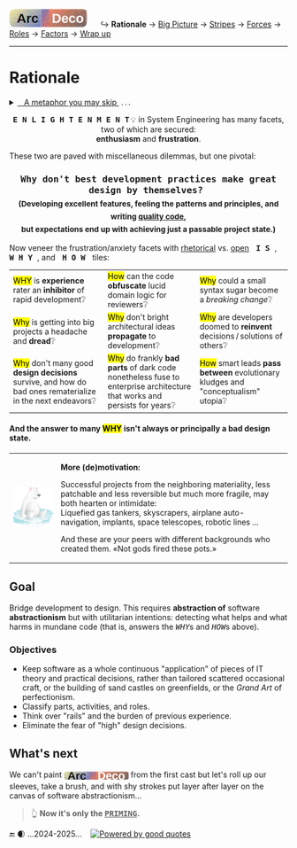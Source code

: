 [![Arc Deco.](../../../../_rsc/_img/ArcDeco/ArcDeco-bar-h33px_rounded.png)](../../README.md) &nbsp;&nbsp;&nbsp;&nbsp;&nbsp;↪️&nbsp;**Rationale** -> [Big Picture](../02.BigPict/README.md) -> [Stripes](../03.Stripes/README.md) -> [Forces](../04.Forces/README.md) -> [Roles](../05.Roles/README.md) -> [Factors](../06.Factors/README.md) -> [Wrap&nbsp;up](../07.Wrapping/README.md)

---

# Rationale

<details><summary><ins>&nbsp;&nbsp;&nbsp;A metaphor you may skip&nbsp;</ins>&nbsp;.&thinsp;.&thinsp;.</summary>
&nbsp;&nbsp;&nbsp;&nbsp;&nbsp;.&thinsp;.&thinsp;. but (thanks) you've clicked.

<p dir="rtl">A cherry-picked <b>metaphor</b><br />simplifies explanation<br />.(at times even for readers)</p>

<table><tr valign="top"><td><p><b>Figure of chess is a universal figure of speech...</b><sup>♟️</sup></p>
  <p><img alt="&nbsp;IT chess phantasy" src="../../../../_rsc/_img/illus/ChessIT.jpg" /></p>
<p dir="rtl"><sub>or I'm boring and unimaginative to&nbsp;&#8230;&nbsp;</sub><sup>♟️</sup><br><sub>.propose better and smarter analogies</sub></p>
<blockquote><b>Who is the opponent in software?</b><br />
  Not a customer, a manager, or a user.<br />The development❕</blockquote>

Win - Breaking changes go light.

Checked - principal changes are done with Woodoo programming.

Stalemate - the project works, but big features can hardly be added.

Mate - dev stops, support only. It is time to give it away to another team and speak about a remake in other technologies.
  
</td><td>
  
♕♛ Learning elementary programming and the rules of the checkered strategy are both fast, enjoyable, and attainable for the masses. 
Starting programming resembles games of neophytes: <i>blitz</i> (wins follow fails), fun, and visibly improving.

♖♜ Understanding and learning principles and check patterns will prevent blunders, but not positional traps of better opponents.\
In like manner, a keen junior will soon write good pieces of code but shaky solutions.

♗♝ Chess openings rest on studied, memorized decisions and strong theory. In software, it implies IT literacy, computer science, selection of platforms, frameworks, 
and external parts, when experimentation and creativity are abnormal.

♘♞ Then the perception of combinatory vastness and the need to think in several moves lifts the curtain of first naive impressions.\
There are only three "moves" in programming: `AND`, `OR`, `NOT` over bits, but they provide even the bigger than <code><b>&gt;</b>&thinsp;8x8</code> space for fantasies and alternative solutions.

<p>Passion wouldn't be enough to rise much higher &thinsp;&mdash;&thinsp; learning and understanding of theory become essential along with games against stronger opponents. &thinsp;&mdash;&thinsp;
The number of games or written applications won't break the ceiling.<sup>👑</sup></p>
  
In chess, theoretical roadmaps and schools lead to higher ratings, ruthlessly administering one's place. <b>Here, the metaphor breaks down.</b> 
Software ways to craftsmanship are inscrutable and assessed by eye.

<div dir="rtl"><sub>&mdash; Popular chess servers can brag about legends&nbsp;&nbsp;&mdash; not bots, but pausing for sleep only</sub><sup>👑</sup><br />
.<sub>with an astronomical number of games but slightly growing amateur ELO ratings</sub></div>

</td></tr></table></details>

<p align="center"><samp><b>E&thinsp;N&thinsp;L&thinsp;I&thinsp;G&thinsp;H&thinsp;T&thinsp;E&thinsp;N&thinsp;M&thinsp;E&thinsp;N&thinsp;T</b></samp>&thinsp;💡 in System Engineering has many facets, two of which are secured:<br /><b>enthusiasm</b> and <b>frustration</b>.</p>

These two are paved with miscellaneous dilemmas, but one pivotal:

<h3 align="center"><b><samp>Why don't best development practices make great design by themselves?&thinsp;</b><br />
<sub>(Developing excellent features, feeling the patterns and principles, and writing <a href="../../../QA/README+/code-quality.md">quality code</a>, 
  <br />but expectations end up with achieving just a passable project state.)</sub></h3>

Now veneer the frustration/anxiety facets with <ins>rhetorical</ins> vs. <ins>open</ins> <kbd>&thinsp;<samp><b>I&thinsp;S</b></samp>&thinsp;</kbd>, <kbd>&thinsp;<samp><b>W&thinsp;H&thinsp;Y</b></samp>&thinsp;</kbd>, and <kbd>&thinsp;<samp><b>H&thinsp;O&thinsp;W</b></samp>&thinsp;</kbd> tiles:

<table valign="center" align="center"><tr>
   <td width="34%"><mark>WHY</mark> is <b>experience</b> rater an <b>inhibitor</b> of rapid development❔</td>
   <td width="33%"><mark>How</mark> can the code <b>obfuscate</b> lucid domain logic for reviewers❔</td>
   <td><mark>Why</mark> could a small syntax sugar become a <i>breaking change</i>❔ </td>
</tr><tr>
   <td><mark>Why</mark> is getting into big projects a headache and <b>dread</b>❔</td>
   <td><mark>Why</mark> don't bright architectural ideas <b>propagate</b> to development❔</td>
   <td><mark>Why</mark> are developers doomed to <b>reinvent</b> decisions&thinsp;/&thinsp;solutions of others❔</td>
</tr><tr>
   <td><mark>Why</mark> don't many good <b>design decisions</b> survive, and how do bad ones rematerialize in the next endeavors❔</td>
   <td><mark>Why</mark> do frankly <b>bad parts</b> of dark code nonetheless fuse to enterprise architecture that works and persists for years❔</td>
   <td><mark>How</mark> smart leads <b>pass between</b> evolutionary kludges and "conceptualism" utopia❔</td>
</tr></table>

#### And the answer to many <mark>WHY</mark> isn't always or principally a bad design state.

<table><tr><td><picture><img alt="&nbsp;sitting on ice" src="../../../../_rsc/_img/symbols/extinct_species.png"/></picture></td><td>
  
**More (de)motivation:**
  
Successful projects from the neighboring materiality, less patchable and less reversible but much more fragile, may both hearten or intimidate:\
Liquefied gas tankers, skyscrapers, airplane auto-navigation, implants, space telescopes, robotic lines ...

And these are your peers with different backgrounds who created them. «Not gods fired these pots.»
  
</td></tr></table>

## Goal

Bridge development to design. This requires **abstraction of** software **abstractionism** but with utilitarian intentions: 
detecting what helps and what harms in mundane code (that is, answers the <samp><i>WHY</i></samp>s and <samp><i>HOW</i></samp>s above).

### Objectives

* Keep software as a whole continuous "application" of pieces of IT theory and practical decisions, rather than tailored scattered occasional craft, or the building of sand castles on greenfields, or the _Grand Art_ of perfectionism.
* Classify parts, activities, and roles.
* Think over "rails" and the burden of previous experience.
* Eliminate the fear of "high" design decisions.

## What's next

We can't paint <sub><picture><img alt="&thinsp;Arc&nbsp;Deco" src="../../../../_rsc/_img/ArcDeco/ArcDeco-bar-14px_rounded.png" /></picture></sub> from the first cast but let's roll up our sleeves, take a brush, and with shy strokes put layer after layer on the canvas of software abstractionism...

> 👆 **Now it's only the <samp><ins><span title="Applying layers to create a barrier between the canvas and the paint.">PRIMING</span></ins></samp>.**

🔚&nbsp;🌒 ...2024-2025... &nbsp;&nbsp; [![Powered by good quotes](https://img.shields.io/badge/💡Powered-💬by_quotes-Cyan?style=flat&labelColor=CornflowerBlue&color=CornflowerBlue)](../../../../pencraft/README+/quotes/README+/cornerstones.md)
